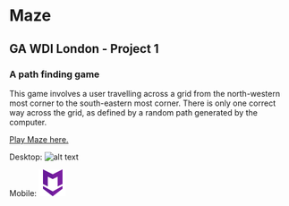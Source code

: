 # Maze

## GA WDI London - Project 1

### A path finding game

This game involves a user travelling across a grid from the north-western most corner to the south-eastern most corner. There is only one correct way across the grid, as defined by a random path generated by the computer.

[Play Maze here.](https://freemaze.herokuapp.com/)

Desktop:
![alt text](https://lh3.googleusercontent.com/v7kA2BEmjlU5Gh2Knj5-nZYS0K3AXAhYx2vCLALCJlegmNMBWi1gOhYxqdHShMvcFst7lz_lVLk6e9lIPtP1xPHG93dL3SqGa3-t6GYQoU4M4hJmNQgg0MgTqskFmAmHiA7UaZilDEcDRjGYpvYHiWdW0gJ-YimdDellcIuUA1sqo3WSKeEsEk4K6rBqK-ldrT4acUJuxwWcQ1BcLjadqRqAH2z4i0kBNYcWUobV3mnWPwQgh-M0WEz2rC2Ocf_f8_AKp_hDXTCS-AsDPzh6xA-GJwdhDmIiqcpWNOIza4geSRHIHxjVIwtbuPtJrMJMUsa28DLFSlwO1Fwqv29jgUTtxmZD83CHkaKjGGw9_G1nLX_o0IftMSYMiPGjJmy8ay7lnVz8p-88baxgAi2fXqdIL1wlRfAMKQTKIWyYEg3IxqBbKv83GxpLhJAADHNtZPzrGWL8Y5m3iArPVxWEyTQ29vRzATBlKsDxLPaBNisSQznS0W_v9FfbSBNcHZgyKL18XsG_tH8EDfC590As0EIVh1Rv1E1LiNAjimqJ17M=w451-h801-no)

Mobile:
![alt text](https://github.com/adam-p/markdown-here/raw/master/src/common/images/icon48.png)
